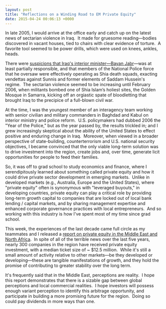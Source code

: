 ```yaml
---
layout: post
title: "Reflections on a Winding Road to EM Private Equity"
date: 2015-04-24 00:06:13 +0000
---
```


<!-- wp:paragraph -->
<p>In late 2005, I would arrive at the office early and catch up on the latest news of sectarian violence in Iraq.&nbsp; It made for gruesome reading—bodies discovered in vacant houses, tied to chairs with clear evidence of torture.&nbsp; A favorite tool seemed to be power drills, which were used on knees, ankles, heads.</p>
<!-- /wp:paragraph -->

<!-- wp:paragraph {"style":{"elements":{"link":{"color":{"text":"var:preset|color|primary"}}}}} -->
<p class="has-link-color">There were <a href="http://www.nytimes.com/2005/11/22/international/middleeast/22minister.html">suspicions that Iraq's interior minister—Bayan Jabr</a>—was at least partially responsible, and that members of the National Police force that he oversaw were effectively operating as Shia death squads, exacting vendettas against Sunnis and former elements of Saddam Hussein's regime.&nbsp; The sectarian violence seemed to be increasing until February 2006, when militants bombed one of Shia Islam’s holiest sites, the Golden Mosque in Samarra, kicking off an orgiastic spate of bloodletting that brought Iraq to the precipice of a full-blown civil war.</p>
<!-- /wp:paragraph -->

<!-- wp:more -->
<!--more-->
<!-- /wp:more -->

<!-- wp:paragraph -->
<p>At the time, I was the youngest member of an interagency team working with senior civilian and military commanders in Baghdad and Kabul on interior ministry and police reform.&nbsp; U.S. policymakers had dubbed 2006 the "Year of the Police," but as the year passed by, the results trickled in; and I grew increasingly skeptical about the ability of the United States to effect positive and enduring change in Iraq.&nbsp; Moreover, when viewed in a broader perspective of state-building, counterterrorism and U.S. national security objectives, I became convinced that the only viable long-term solution was to drive investment into the region, create jobs and, over time, generate licit opportunities for people to feed their families.</p>
<!-- /wp:paragraph -->

<!-- wp:paragraph -->
<p>So, it was off to grad school to study&nbsp;economics and finance, where I serendipitously learned about something called private equity and how it could drive private sector development in emerging markets.&nbsp; Unlike in developed markets (e.g., Australia, Europe&nbsp;and&nbsp;the United States), where "private equity" often is synonymous with "leveraged buyouts," in developing countries, private equity can play a critical role by providing long-term growth capital to companies that are locked out of local bank lending / capital markets, and by sharing management expertise and enhanced corporate governance practices with local entrepreneurs.&nbsp; And so working with this industry is how I've spent most of my time since grad school.</p>
<!-- /wp:paragraph -->

<!-- wp:paragraph {"style":{"elements":{"link":{"color":{"text":"var:preset|color|primary"}}}}} -->
<p class="has-link-color">This week, the experiences of the last decade came full circle as my teammates and I released a <a href="http://empea.org/_files/listing_pages/EMPEA_Special_Report_Private_Equity_in_MENA_April_2015_FINAL_WEB.pdf">report on private equity in the Middle East and North Africa</a>.&nbsp; In spite of all of the terrible news over the last five years, nearly 300 companies in the region have received private equity investment, with a median ticket size of ~ $12.5 million.&nbsp; While it's still a small amount of activity relative to other markets—be they developed or developing—these are tangible manifestations of growth, and they hold the promise of contributing to greater stability over the long term.</p>
<!-- /wp:paragraph -->

<!-- wp:paragraph -->
<p>It's frequently said that in the Middle East, perceptions are reality. &nbsp;I hope this report demonstrates that there is a sizable gap between global perceptions and local commercial realities. &nbsp;I hope investors will possess enough variant perception to identify this arbitrage opportunity, and participate in building a more promising future for the region.&nbsp; Doing so could pay dividends in more ways than one.</p>
<!-- /wp:paragraph -->
